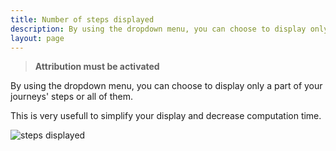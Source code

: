 ```yaml
---
title: Number of steps displayed
description: By using the dropdown menu, you can choose to display only a part of your journeys' steps or all of them.
layout: page
---
```


>**Attribution must be activated**

By using the dropdown menu, you can choose to display only a part of your journeys' steps or all of them. 


This is very usefull to simplify your display and decrease computation time.

![steps displayed]({{site.url}}/{{site.baseurl}}/core_app/journey/web_application/menu/settings/images/steps_displayed.gif)

